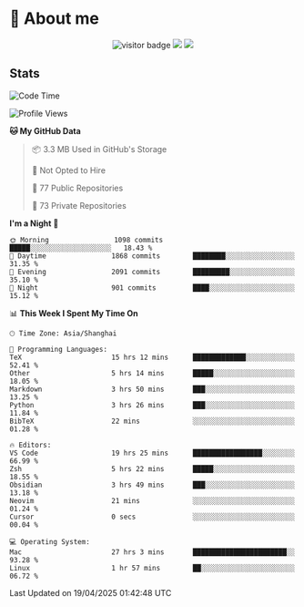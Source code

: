 <!-- ![](https://youpai.roccoshi.top/img/20200804214216.png) -->

# 🧐 About me
 
<p align="center">
<img src="https://visitor-badge.laobi.icu/badge?page_id=Lincest.Lincest&title=hits" alt="visitor badge"/>
<a href="mailto:imroccoshi@gmail.com"><img src="https://img.shields.io/badge/gmail-imroccoshi%40gmail.com-red"></a>
<a href="https://blog.roccoshi.top"><img src="https://img.shields.io/badge/blog-roccoshi-green"></a>
</p>

## Stats

<!--START_SECTION:waka-->
![Code Time](http://img.shields.io/badge/Code%20Time-2%2C458%20hrs%2016%20mins-blue)

![Profile Views](http://img.shields.io/badge/Profile%20Views-0-blue)

**🐱 My GitHub Data** 

> 📦 3.3 MB Used in GitHub's Storage 
 > 
> 🚫 Not Opted to Hire
 > 
> 📜 77 Public Repositories 
 > 
> 🔑 73 Private Repositories 
 > 
**I'm a Night 🦉** 

```text
🌞 Morning                1098 commits        █████░░░░░░░░░░░░░░░░░░░░   18.43 % 
🌆 Daytime                1868 commits        ████████░░░░░░░░░░░░░░░░░   31.35 % 
🌃 Evening                2091 commits        █████████░░░░░░░░░░░░░░░░   35.10 % 
🌙 Night                  901 commits         ████░░░░░░░░░░░░░░░░░░░░░   15.12 % 
```


📊 **This Week I Spent My Time On** 

```text
🕑︎ Time Zone: Asia/Shanghai

💬 Programming Languages: 
TeX                      15 hrs 12 mins      █████████████░░░░░░░░░░░░   52.41 % 
Other                    5 hrs 14 mins       █████░░░░░░░░░░░░░░░░░░░░   18.05 % 
Markdown                 3 hrs 50 mins       ███░░░░░░░░░░░░░░░░░░░░░░   13.25 % 
Python                   3 hrs 26 mins       ███░░░░░░░░░░░░░░░░░░░░░░   11.84 % 
BibTeX                   22 mins             ░░░░░░░░░░░░░░░░░░░░░░░░░   01.28 % 

🔥 Editors: 
VS Code                  19 hrs 25 mins      █████████████████░░░░░░░░   66.99 % 
Zsh                      5 hrs 22 mins       █████░░░░░░░░░░░░░░░░░░░░   18.55 % 
Obsidian                 3 hrs 49 mins       ███░░░░░░░░░░░░░░░░░░░░░░   13.18 % 
Neovim                   21 mins             ░░░░░░░░░░░░░░░░░░░░░░░░░   01.24 % 
Cursor                   0 secs              ░░░░░░░░░░░░░░░░░░░░░░░░░   00.04 % 

💻 Operating System: 
Mac                      27 hrs 3 mins       ███████████████████████░░   93.28 % 
Linux                    1 hr 57 mins        ██░░░░░░░░░░░░░░░░░░░░░░░   06.72 % 
```


 Last Updated on 19/04/2025 01:42:48 UTC
<!--END_SECTION:waka-->


